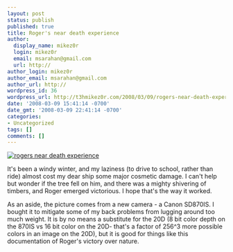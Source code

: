 ```yaml
---
layout: post
status: publish
published: true
title: Roger's near death experience
author:
  display_name: mikez0r
  login: mikez0r
  email: msarahan@gmail.com
  url: http://
author_login: mikez0r
author_email: msarahan@gmail.com
author_url: http://
wordpress_id: 36
wordpress_url: http://t3hmikez0r.com/2008/03/09/rogers-near-death-experience/
date: '2008-03-09 15:41:14 -0700'
date_gmt: '2008-03-09 22:41:14 -0700'
categories:
- Uncategorized
tags: []
comments: []
---
```

<p><a href="http://t3hmikez0r.com/wp-content/uploads/2008/03/rogers_near_death1.png" title="rogers near death experience"><img src="http://t3hmikez0r.com/wp-content/uploads/2008/03/rogers_near_death1.thumbnail.png" alt="rogers near death experience" /></a>
<p style="text-align: left">It's been a windy winter, and my laziness (to drive to school, rather than ride) almost cost my dear ship some major cosmetic damage. I can't help but wonder if the tree fell on him, and there was a mighty shivering of timbers, and Roger emerged victorious. I hope that's the way it worked.</p>
<p style="text-align: left">As an aside, the picture comes from a new camera - a Canon SD870IS. I bought it to mitigate some of my back problems from lugging around too much weight. It is by no means a substitute for the 20D (8 bit color depth on the 870IS vs 16 bit color on the 20D- that's a factor of 256^3 more possible colors in an image on the 20D), but it is good for things like this documentation of Roger's victory over nature.</p>
<p style="text-align: left"></p>
